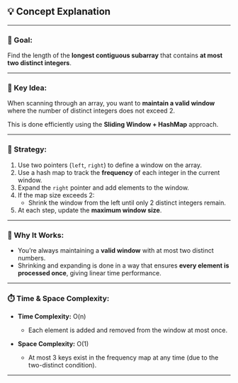 ## 💡 Concept Explanation

---

### 🔑 Goal:
Find the length of the **longest contiguous subarray** that contains **at most two distinct integers**.

---

### 🧠 Key Idea:
When scanning through an array, you want to **maintain a valid window** where the number of distinct integers does not exceed 2.

This is done efficiently using the **Sliding Window + HashMap** approach.

---

### 📐 Strategy:

1. Use two pointers (`left`, `right`) to define a window on the array.
2. Use a hash map to track the **frequency** of each integer in the current window.
3. Expand the `right` pointer and add elements to the window.
4. If the map size exceeds 2:
   - Shrink the window from the left until only 2 distinct integers remain.
5. At each step, update the **maximum window size**.

---

### 💼 Why It Works:
- You’re always maintaining a **valid window** with at most two distinct numbers.
- Shrinking and expanding is done in a way that ensures **every element is processed once**, giving linear time performance.

---

### ⏱️ Time & Space Complexity:

- **Time Complexity:** O(n)  
  - Each element is added and removed from the window at most once.

- **Space Complexity:** O(1)  
  - At most 3 keys exist in the frequency map at any time (due to the two-distinct condition).

---
